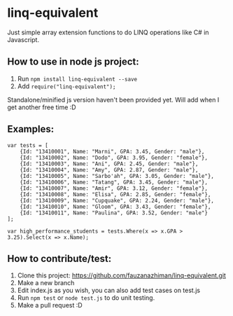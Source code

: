 # linq-equivalent
Just simple array extension functions to do LINQ operations like C# in Javascript.

## How to use in node js project:
1. Run `npm install linq-equivalent --save`
2. Add `require("linq-equivalent");`

Standalone/minified js version haven't been provided yet. Will add when I get another free time :D

## Examples:

```
var tests = [
	{Id: "13410001", Name: "Marni", GPA: 3.45, Gender: "male"},
	{Id: "13410002", Name: "Dodo", GPA: 3.95, Gender: "female"},
	{Id: "13410003", Name: "Ani", GPA: 2.45, Gender: "male"},
	{Id: "13410004", Name: "Amy", GPA: 2.87, Gender: "male"},
	{Id: "13410005", Name: "Sarbo'ah", GPA: 3.05, Gender: "male"},
	{Id: "13410006", Name: "Tatang", GPA: 3.45, Gender: "male"},
	{Id: "13410007", Name: "Amir", GPA: 3.12, Gender: "female"},
	{Id: "13410008", Name: "Elisa", GPA: 2.85, Gender: "female"},
	{Id: "13410009", Name: "Cupquake", GPA: 2.24, Gender: "male"},
	{Id: "13410010", Name: "Gloom", GPA: 3.43, Gender: "female"},	
	{Id: "13410011", Name: "Paulina", GPA: 3.52, Gender: "male"}
];

var high_performance_students = tests.Where(x => x.GPA > 3.25).Select(x => x.Name);
```

## How to contribute/test:
1. Clone this project: https://github.com/fauzanazhiman/linq-equivalent.git
2. Make a new branch
3. Edit index.js as you wish, you can also add test cases on test.js
4. Run `npm test` or `node test.js` to do unit testing.
5. Make a pull request :D
